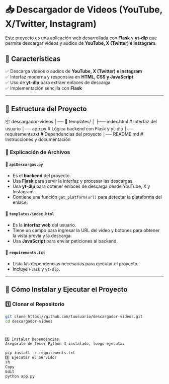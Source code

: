 # 📥 Descargador de Videos (YouTube, X/Twitter, Instagram)

Este proyecto es una aplicación web desarrollada con **Flask** y **yt-dlp** que permite descargar videos y audios de **YouTube, X (Twitter) e Instagram**.

## 🚀 Características

✅ Descarga videos o audios de **YouTube, X (Twitter) e Instagram**  
✅ Interfaz moderna y responsiva en **HTML, CSS y JavaScript**  
✅ Uso de **yt-dlp** para extraer enlaces de descarga  
✅ Implementación sencilla con **Flask**  

---

## 📂 **Estructura del Proyecto**

📦 descargador-videos │── 📂 templates/ │ ├── index.html # Interfaz del usuario │── app.py # Lógica backend con Flask y yt-dlp │── requirements.txt # Dependencias del proyecto │── README.md # Instrucciones y documentación


### 📜 **Explicación de Archivos**

#### 🔹 `apiDescargas.py`
- Es el **backend** del proyecto.
- Usa **Flask** para servir la interfaz y procesar las descargas.
- Usa **yt-dlp** para obtener enlaces de descarga desde YouTube, X y Instagram.
- Contiene una función `get_platform(url)` para detectar la plataforma del enlace.

#### 🔹 `templates/index.html`
- Es la **interfaz web** del usuario.
- Tiene un campo para ingresar la URL del video y botones para obtener la vista previa y la descarga.
- Usa **JavaScript** para enviar peticiones al backend.

#### 🔹 `requirements.txt`
- Lista las dependencias necesarias para ejecutar el proyecto.
- Incluye `Flask` y `yt-dlp`.

---

## 🔧 **Cómo Instalar y Ejecutar el Proyecto**

### 1️⃣ **Clonar el Repositorio**
```sh
git clone https://github.com/tuusuario/descargador-videos.git
cd descargador-videos



2️⃣ Instalar Dependencias
Asegúrate de tener Python 3 instalado, luego ejecuta:

pip install -r requirements.txt
3️⃣ Ejecutar el Servidor
sh
Copy
Edit
python app.py